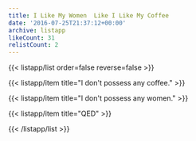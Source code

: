 ```yaml
---
title: I Like My Women  Like I Like My Coffee
date: '2016-07-25T21:37:12+00:00'
archive: listapp
likeCount: 31
relistCount: 2
---
```


<!--more-->

{{< listapp/list order=false reverse=false >}}

   {{< listapp/item title="I don't possess any coffee." >}}

   {{< listapp/item title="I don't possess any women." >}}

   {{< listapp/item title="QED" >}}

{{< /listapp/list >}}
